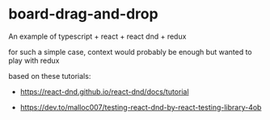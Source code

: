 # board-drag-and-drop
An example of typescript + react + react dnd + redux 

for such a simple case, context would probably be enough but wanted to play with redux

based on these tutorials:

* https://react-dnd.github.io/react-dnd/docs/tutorial

* https://dev.to/malloc007/testing-react-dnd-by-react-testing-library-4ob
